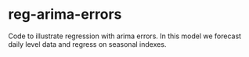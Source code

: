 # reg-arima-errors
Code to illustrate regression with arima errors.  In this model we forecast daily level data and regress on seasonal indexes.
